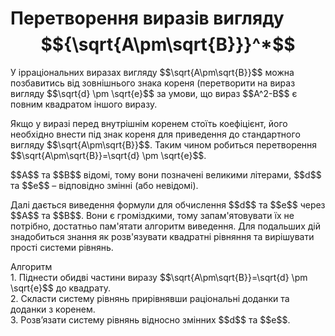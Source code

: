 # Перетворення виразів вигляду $${\sqrt{A\pm\sqrt{B}}}^*$$

<p>У ірраціональних виразах вигляду $$\sqrt{A\pm\sqrt{B}}$$ можна позбавитись від зовнішнього знака кореня (перетворити на вираз вигляду $$\sqrt{d} \pm \sqrt{e}$$ за умови, що вираз $$A^2-B$$ є повним квадратом іншого виразу.</p>

<p>Якщо у виразі перед внутрішнім коренем стоїть коефіцієнт, його необхідно внести під знак кореня для приведення до стандартного вигляду $$\sqrt{A\pm\sqrt{B}}$$. Таким чином робиться перетворення $$\sqrt{A\pm\sqrt{B}}=\sqrt{d} \pm \sqrt{e}$$.</p>

<p>$$A$$ та $$B$$ відомі, тому вони позначені великими літерами, $$d$$ та $$e$$ – відповідно змінні (або невідомі).</p>

<p>Далі дається виведення формули для обчислення $$d$$ та $$e$$ через $$A$$ та $$B$$. Вони є громіздкими, тому запам'ятовувати їх не потрібно, достатньо пам'ятати алгоритм виведення. Для подальших дій знадобиться знання як розв'язувати квадратні рівняння та вирішувати прості системи рівнянь.</p>

<div class="space">
<div class="alg-wrap">
<span class="alg">Алгоритм</span> 
<div class="alg-text">
1. Піднести обидві частини виразу $$\sqrt{A\pm\sqrt{B}}=\sqrt{d} \pm \sqrt{e}$$ до квадрату.<br>
2. Скласти систему рівнянь прирівнявши раціональні доданки та доданки з коренем.<br>
3. Розв’язати систему рівнянь відносно змінних $$d$$ та $$e$$.
</div>
</div>
</div>